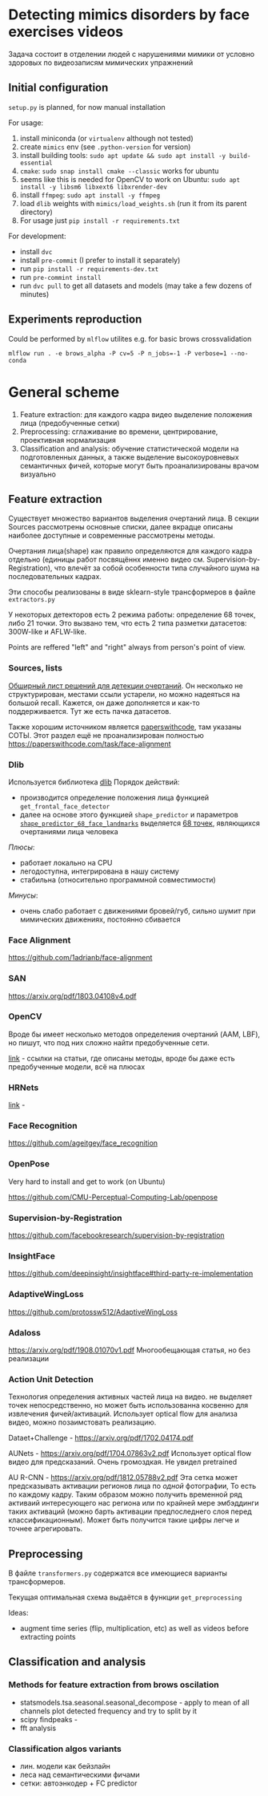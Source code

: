 # Detecting mimics disorders by face exercises videos

Задача состоит в отделении людей с нарушениями мимики от условно здоровых по видеозаписям мимических упражнений

## Initial configuration

`setup.py` is planned, for now manual installation

For usage:
1. install miniconda (or `virtualenv` although not tested)
2. create `mimics` env (see `.python-version` for version)
3. install building tools: `sudo apt update && sudo apt install -y build-essential`
4. `cmake`: `sudo snap install cmake --classic` works for ubuntu
5. seems like this is needed for OpenCV to work on Ubuntu: `sudo apt install -y libsm6 libxext6 libxrender-dev`
6. install `ffmpeg`: `sudo apt install -y ffmpeg`
7. load `dlib` weights with `mimics/load_weights.sh` (run it from its parent directory)
8. For usage just `pip install -r requirements.txt`

For development:
* install `dvc`
* install `pre-commit` (I prefer to install it separately)
* run `pip install -r requirements-dev.txt`
* run `pre-commint install`
* run `dvc pull` to get all datasets and models (may take a few dozens of minutes)

## Experiments reproduction

Could be performed by `mlflow` utilites e.g. for basic brows crossvalidation

`mlflow run . -e brows_alpha -P cv=5 -P n_jobs=-1 -P verbose=1 --no-conda`

# General scheme

1. Feature extraction: для каждого кадра видео выделение положения лица (предобученные сетки)
2. Preprocessing: сглаживание во времени, центрирование, проективная нормализация
3. Classification and analysis: обучение статистической модели на подготовленных данных, а также выделение высокоуровневых семантичных фичей, которые могут быть проанализированы врачом визуально

## Feature extraction

Существует множество вариантов выделения очертаний лица. В секции Sources рассмотрены основные списки, далее вкрадце описаны наиболее доступные и современные рассмотрены методы.

Очертания лица(shape) как правило определяются для каждого кадра отдельно (единицы работ посвящённх именно видео см. Supervision-by-Registration), что влечёт за собой особенности типа случайного шума на последовательных кадрах.

Эти способы реализованы в виде sklearn-style трансформеров в файле `extractors.py`

У некоторых детекторов есть 2 режима работы: определение 68 точек, либо 21 точки. Это вызвано тем, что есть 2 типа разметки датасетов: 300W-like и AFLW-like.

Points are reffered "left" and "right" always from person's point of view.

### Sources, lists

[Обширный лист решений для детекции очертаний](https://github.com/mrgloom/Face-landmarks-detection-benchmark). Он несколько не структурирован, местами ссыли устарели, но можно надеяться на большой recall. Кажется, он даже дополняется и как-то поддерживается. Тут же есть пачка датасетов.

Также хорошим источником является [paperswithcode](https://paperswithcode.com/task/facial-landmark-detection), там указаны СОТЫ. Этот раздел ещё не проанализирован полностью https://paperswithcode.com/task/face-alignment

### Dlib

Используется библиотека [dlib](https://github.com/davisking/dlib)
Порядок действий:
* производится определение положения лица функцией `get_frontal_face_detector`
* далее на основе этого функцией `shape_predictor` и параметров [`shape_predictor_68_face_landmarks`](https://github.com/davisking/dlib-models) выделяется [68 точек](https://ibug.doc.ic.ac.uk/resources/facial-point-annotations/), являющихся очертаниями лица человека

*Плюсы*:
- работает локально на CPU
- легодоступна, интегрирована в нашу систему
- стабильна (относительно программной совместимости)

*Минусы*:
- очень слабо работает с движениями бровей/губ, сильно шумит при мимических движениях, постоянно сбивается

### Face Alignment

https://github.com/1adrianb/face-alignment

### SAN

https://arxiv.org/pdf/1803.04108v4.pdf

### OpenCV

Вроде бы имеет несколько методов определения очертаний (AAM, LBF), но пишут, что под них сложно найти предобученные сети.

[link](https://github.com/kurnianggoro/GSOC2017) - ссылки на статьи, где описаны методы, вроде бы даже есть предобученные модели, всё на плюсах

### HRNets

[link](https://github.com/HRNet/HRNet-Facial-Landmark-Detection) -

### Face Recognition

https://github.com/ageitgey/face_recognition

### OpenPose

Very hard to install and get to work (on Ubuntu)

https://github.com/CMU-Perceptual-Computing-Lab/openpose

### Supervision-by-Registration

https://github.com/facebookresearch/supervision-by-registration

### InsightFace

https://github.com/deepinsight/insightface#third-party-re-implementation

### AdaptiveWingLoss

https://github.com/protossw512/AdaptiveWingLoss

### Adaloss

https://arxiv.org/pdf/1908.01070v1.pdf
Многообещающая статья, но без реализации

### Action Unit Detection

Технология определения активных частей лица на видео. не выделяет точек непосредственно, но может быть использованна косвенно для извлечения фичей/активаций.
Использует optical flow для анализа видео, можно позаимстовать реализацию.

Dataet+Challenge - https://arxiv.org/pdf/1702.04174.pdf

AUNets - https://arxiv.org/pdf/1704.07863v2.pdf
Использует optical flow видео для предсказаний. Очень громоздкая. Не увидел pretrained

AU R-CNN - https://arxiv.org/pdf/1812.05788v2.pdf
Эта сетка может предсказывать активации регионов лица по _одной_ фотографии, То есть по каждому кадру. Таким образом можно получить временной ряд активаий интересующего нас региона или по крайней мере эмбэддинги таких активаций (можно барть активации предпоследнего слоя перед классификационным). Может быть получится такие цифры легче и точнее агрегировать.

## Preprocessing

В файле `transformers.py` содержатся все имеющиеся варианты трансформеров.

Текущая оптимальная схема выдаётся в функции `get_preprocessing`

Ideas:
* augment time series (flip, multiplication, etc) as well as videos before extracting points

## Classification and analysis

### Methods for feature extraction from brows oscilation

* statsmodels.tsa.seasonal.seasonal_decompose - apply to mean of all channels
    plot detected frequency and try to split by it
* scipy findpeaks -
* fft analysis

### Classification algos variants

* лин. модели как бейзлайн
* леса над семантическими фичами
* сетки: автоэнкодер + FC predictor
